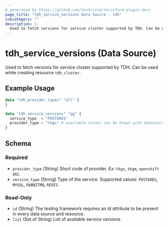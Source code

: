 ```yaml
---
# generated by https://github.com/hashicorp/terraform-plugin-docs
page_title: "tdh_service_versions Data Source - tdh"
subcategory: ""
description: |-
  Used to fetch versions for service cluster supported by TDH. Can be used while creating resource tdh_cluster.
---
```


# tdh_service_versions (Data Source)

Used to fetch versions for service cluster supported by TDH. Can be used while creating resource `tdh_cluster`.

## Example Usage

```terraform
data "tdh_provider_types" "all" {
}

data "tdh_service_versions" "pg" {
  service_type  = "POSTGRES"
  provider_type = "tkgs" # available values can be known with datasource "tdh_provider_types" above
}
```

<!-- schema generated by tfplugindocs -->
## Schema

### Required

- `provider_type` (String) Short code of provider. Ex: `tkgs`, `tkgm`, `openshift` etc.
- `service_type` (String) Type of the service. Supported values: `POSTGRES`, `MYSQL`, `RABBITMQ`, `REDIS` .

### Read-Only

- `id` (String) The testing framework requires an id attribute to be present in every data source and resource.
- `list` (Set of String) List of available service versions.



